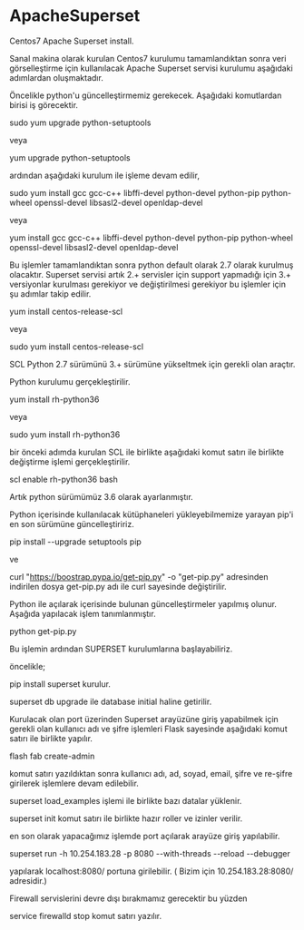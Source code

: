 # ApacheSuperset
Centos7 Apache Superset install.

Sanal makina olarak kurulan Centos7 kurulumu tamamlandıktan sonra veri görselleştirme için kullanılacak Apache Superset servisi kurulumu
aşağıdaki adımlardan oluşmaktadır.

Öncelikle python'u güncelleştirmemiz gerekecek. Aşağıdaki komutlardan birisi iş görecektir.

sudo yum upgrade python-setuptools
 
veya
 
yum upgrade python-setuptools

ardından aşağıdaki kurulum ile işleme devam edilir,

sudo yum install gcc gcc-c++ libffi-devel python-devel python-pip python-wheel openssl-devel libsasl2-devel openldap-devel

veya

yum install gcc gcc-c++ libffi-devel python-devel python-pip python-wheel openssl-devel libsasl2-devel openldap-devel

Bu işlemler tamamlandıktan sonra python default olarak 2.7 olarak kurulmuş olacaktır. Superset servisi artık 2.+ servisler için 
support yapmadığı için 3.+ versiyonlar kurulması gerekiyor ve değiştirilmesi gerekiyor bu işlemler için şu adımlar takip edilir.

yum install centos-release-scl

veya 

sudo yum install centos-release-scl

SCL Python 2.7 sürümünü 3.+ sürümüne yükseltmek için gerekli olan araçtır.

Python kurulumu gerçekleştirilir.

yum install rh-python36

veya

sudo yum install rh-python36

bir önceki adımda kurulan SCL ile birlikte aşağıdaki komut satırı ile birlikte değiştirme işlemi gerçekleştirilir.

scl enable rh-python36 bash

Artık python sürümümüz 3.6 olarak ayarlanmıştır.

Python içerisinde kullanılacak kütüphaneleri yükleyebilmemize yarayan pip'i en son sürümüne güncelleştiririz. 

pip install --upgrade setuptools pip

ve 

curl "https://boostrap.pypa.io/get-pip.py" -o "get-pip.py" adresinden indirilen dosya get-pip.py adı ile curl sayesinde değiştirilir.

Python ile açılarak içerisinde bulunan güncelleştirmeler yapılmış olunur. Aşağıda yapılacak işlem tanımlanmıştır.

python get-pip.py

Bu işlemin ardından SUPERSET kurulumlarına başlayabiliriz.

öncelikle;

pip install superset kurulur.

superset db upgrade ile database initial haline getirilir.

Kurulacak olan port üzerinden Superset arayüzüne giriş yapabilmek için gerekli olan kullanıcı adı ve şifre işlemleri Flask sayesinde
aşağıdaki komut satırı ile birlikte yapılır.

flash fab create-admin 

komut satırı yazıldıktan sonra kullanıcı adı, ad, soyad, email, şifre ve re-şifre girilerek işlemlere devam edilebilir.

superset load_examples işlemi ile birlikte bazı datalar yüklenir.

superset init komut satırı ile birlikte hazır roller ve izinler verilir.

en son olarak yapacağımız işlemde port açılarak arayüze giriş yapılabilir. 

superset run -h 10.254.183.28 -p 8080 --with-threads --reload --debugger

yapılarak localhost:8080/ portuna girilebilir. ( Bizim için 10.254.183.28:8080/ adresidir.)

Firewall servislerini devre dışı bırakmamız gerecektir bu yüzden 

service firewalld stop komut satırı yazılır.
